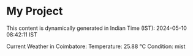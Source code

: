 # My Project

This content is dynamically generated in Indian Time (IST): 2024-05-10 08:42:11 IST


Current Weather in Coimbatore:
Temperature: 25.88 °C
Condition: mist
